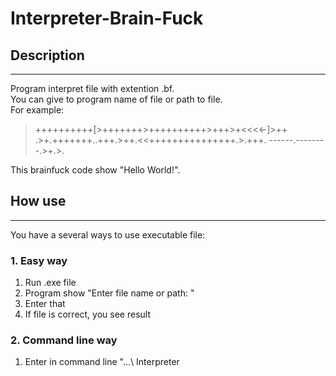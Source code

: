# Interpreter-Brain-Fuck
## Description 
---
Program interpret file with extention .bf.  
You can give to program name of file or path to file.  
For example: 

> ++++++++++[>+++++++>++++++++++>+++>+<<<<-]>++
> .>+.+++++++..+++.>++.<<+++++++++++++++.>.+++.
> ------.--------.>+.>.  

This brainfuck code show "Hello World!".

## How use
---
You have a several ways to use executable file:  
### 1. Easy way
1. Run .exe file  
2. Program show "Enter file name or path: "
3. Enter that
4. If file is correct, you see result

### 2. Command line way
1. Enter in command line "...\ Interpreter